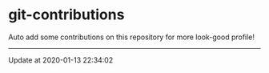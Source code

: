 # git-contributions

Auto add some contributions on this repository for more look-good profile!

---

Update at 2020-01-13 22:34:02
